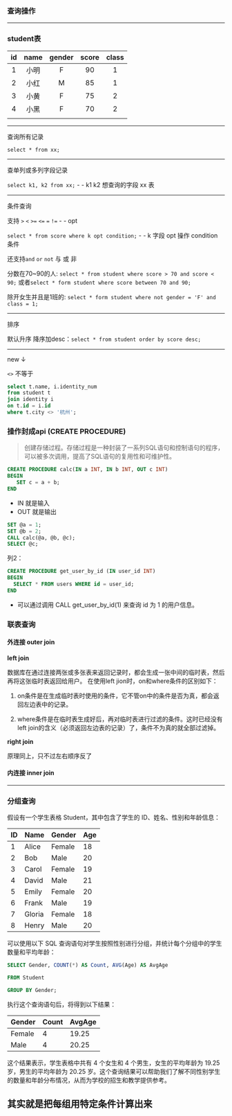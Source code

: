 ### 查询操作
--------
### student表
| id  | name | gender | score | class |
| :-: | :-:  | :-:    | :-:   | :-:   |
| 1   | 小明 | F      | 90    | 1     |
| 2   | 小红 | M      | 85    | 1     |
| 3   | 小黄 | F      | 75    | 2     |
| 4   | 小黑 | F      | 70    | 2     |
|     |      |        |       |       |

--------

查询所有记录

`select * from xx;`

--------


查单列或多列字段记录

`select k1, k2 from xx;` - - k1 k2 想查询的字段 xx 表

--------


条件查询 

支持 `>` `<` `>=` `<=` `=` `!=` - - opt


`select * from score where k opt condition;` - - k 字段 opt 操作 condition 条件

还支持`and` `or` `not` 与 或 非 

分数在70~90的人: `select * from student where score > 70 and score < 90;` 或者`select * form student where score between 70 and 90;`

除开女生并且是1班的: `select * form student where not gender = 'F' and class = 1;`


--------

排序

默认升序 降序加desc：`select * from student order by score desc;`

--------
new ↓

`<>` 不等于
```sql
select t.name, i.identity_num
from student t
join identity i
on t.id = i.id
where t.city <> '杭州';
```

### 操作封成api (CREATE PROCEDURE)

> 创建存储过程。存储过程是一种封装了一系列SQL语句和控制语句的程序，可以被多次调用，提高了SQL语句的复用性和可维护性。

```sql
CREATE PROCEDURE calc(IN a INT, IN b INT, OUT c INT)
BEGIN
   SET c = a + b;
END
```
- IN 就是输入
- OUT 就是输出

```sql
SET @a = 1;
SET @b = 2;
CALL calc(@a, @b, @c);
SELECT @c;
```

列2：
```sql
CREATE PROCEDURE get_user_by_id (IN user_id INT)
BEGIN
  SELECT * FROM users WHERE id = user_id;
END
```
- 可以通过调用 CALL get_user_by_id(1) 来查询 id 为 1 的用户信息。

### 联表查询

#### 外连接 outer join

**left join** 

数据库在通过连接两张或多张表来返回记录时，都会生成一张中间的临时表，然后再将这张临时表返回给用户。 在使用left jion时，on和where条件的区别如下：

1. on条件是在生成临时表时使用的条件，它不管on中的条件是否为真，都会返回左边表中的记录。

2. where条件是在临时表生成好后，再对临时表进行过滤的条件。这时已经没有left join的含义（必须返回左边表的记录）了，条件不为真的就全部过滤掉。

**right join** 

原理同上，只不过左右顺序反了



#### 内连接 inner join

--------

### 分组查询
假设有一个学生表格 Student，其中包含了学生的 ID、姓名、性别和年龄信息：

| ID | Name   | Gender | Age |
|----|--------|--------|-----|
| 1  | Alice  | Female | 18  |
| 2  | Bob    | Male   | 20  |
| 3  | Carol  | Female | 19  |
| 4  | David  | Male   | 21  |
| 5  | Emily  | Female | 20  |
| 6  | Frank  | Male   | 19  |
| 7  | Gloria | Female | 18  |
| 8  | Henry  | Male   | 20  |


可以使用以下 SQL 查询语句对学生按照性别进行分组，并统计每个分组中的学生数量和平均年龄：
```sql
SELECT Gender, COUNT(*) AS Count, AVG(Age) AS AvgAge

FROM Student

GROUP BY Gender;
```
执行这个查询语句后，将得到以下结果：

| Gender | Count | AvgAge |
|--------|-------|--------|
| Female | 4     | 19.25  |
| Male   | 4     | 20.25  |

这个结果表示，学生表格中共有 4 个女生和 4 个男生，女生的平均年龄为 19.25 岁，男生的平均年龄为 20.25 岁。这个查询结果可以帮助我们了解不同性别学生的数量和年龄分布情况，从而为学校的招生和教学提供参考。

**其实就是把每组用特定条件计算出来** 
---







